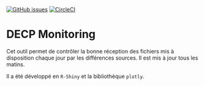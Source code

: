 [![GitHub issues](https://img.shields.io/github/issues/strainel/decp-monitoring)](https://github.com/strainel/decp-monitoring/issues)
[![CircleCI](https://circleci.com/gh/strainel/decp-monitoring.svg?style=svg)](https://circleci.com/gh/strainel/decp-monitoring)

# DECP Monitoring

Cet outil permet de contrôler la bonne réception des fichiers mis à disposition chaque jour par les différences sources.
Il est mis à jour tous les matins.

Il a été développé en `R-Shiny` et la bibliothèque `plotly`.
